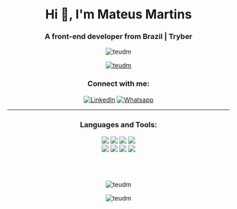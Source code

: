 <h1 align="center">Hi 👋, I'm Mateus Martins</h1>
<h3 align="center">A front-end developer from Brazil | Tryber</h3>

<p align="center"> <img src="https://komarev.com/ghpvc/?username=teudm&label=Profile%20views&color=blueviolet&style=for-the-badge&label=VISITOR+NUMBER:" alt="teudm" /></p>

<p align="center"> <a href="https://github.com/ryo-ma/github-profile-trophy"><img src="https://github-profile-trophy.vercel.app/?username=teudm&row=2&column=2&theme=dracula&no-frame=true&rank=SSS,SS,S,AAA,AA,A,B,C" alt="teudm" /></a> </p>


<h3 align="center">Connect with me:</h3>
<p align="center">
<a href="https://linkedin.com/in/teudm/?locale=en_US" target="blank"><img align="center" src="https://icongr.am/devicon/linkedin-plain.svg?size=50&color=8a2be2" alt="LinkedIn" /></a>
<a href="https://wa.me/5521991401164" target="blank"><img align="center" src="https://icongr.am/fontawesome//whatsapp.svg?size=55&color=8a2be2" alt="Whatsapp" /></a>
</p>

---------

<h3 align="center">Languages and Tools:</h3>
<p align="center"> 
  <img src="https://icongr.am/simple/linux.svg?size=50&color=8a2be2" />
  <img src="https://icongr.am/devicon/ubuntu-plain-wordmark.svg?size=50&color=8a2be2" />
  <img src="https://icongr.am/devicon/css3-plain-wordmark.svg?size=50&color=8a2be2" />
  <img src="https://icongr.am/devicon/html5-plain-wordmark.svg?size=50&color=8a2be2" />
  <br>
  <img src="https://icongr.am/devicon/javascript-plain.svg?size=50&color=8a2be2" />
  <img src="https://icongr.am/material/react.svg?size=50&color=8a2be2" />
  <img src="https://icongr.am/simple/redux.svg?size=50&color=8a2be2" />
  <img src="https://icongr.am/simple/jest.svg?size=50&color=8a2be2" />
  
</p>

<br><br>

<p align="center"><img align="center" src="https://github-readme-stats.vercel.app/api?username=teudm&show_icons=true&theme=dracula&locale=en" alt="teudm" /></p>

<p align="center"><img align="center" src="https://github-readme-streak-stats.herokuapp.com/?user=teudm&theme=dracula" alt="teudm" /></p>
